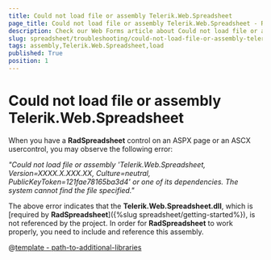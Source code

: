 ```yaml
---
title: Could not load file or assembly Telerik.Web.Spreadsheet
page_title: Could not load file or assembly Telerik.Web.Spreadsheet - RadSpreadsheet
description: Check our Web Forms article about Could not load file or assembly Telerik.Web.Spreadsheet.
slug: spreadsheet/troubleshooting/could-not-load-file-or-assembly-telerik-web-spreadsheet
tags: assembly,Telerik.Web.Spreadsheet,load
published: True
position: 1
---
```


# Could not load file or assembly Telerik.Web.Spreadsheet


When you have a **RadSpreadsheet** control on an ASPX page or an ASCX usercontrol, you may observe the following error:

*"Could not load file or assembly 'Telerik.Web.Spreadsheet, Version=XXXX.X.XXX.XX, Culture=neutral, PublicKeyToken=121fae78165ba3d4' or one of its dependencies. The system cannot find the file specified."*

The above error indicates that the **Telerik.Web.Spreadsheet.dll**, which is [required by **RadSpreadsheet**]({%slug spreadsheet/getting-started%}), is not referenced by the project. In order for **RadSpreadsheet** to work properly, you need to include and reference this assembly. 

@[template - path-to-additional-libraries](/_templates/common/additional-libraries-path.md#additional-libraries-path "assemblies: the **Telerik.Web.Spreadsheet.dll**, support: It supports, isplural: assembly")

